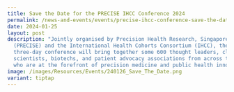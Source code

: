 ```yaml
---
title: Save the Date for the PRECISE IHCC Conference 2024
permalink: /news-and-events/events/precise-ihcc-conference-save-the-date/
date: 2024-01-25
layout: post
description: "Jointly organised by Precision Health Research, Singapore
  (PRECISE) and the International Health Cohorts Consortium (IHCC), the
  three-day conference will bring together some 600 thought leaders, clinicians,
  scientists, biotechs, and patient advocacy associations from across the world
  who are at the forefront of precision medicine and public health innovation. "
image: /images/Resources/Events/240126_Save_The_Date.png
variant: tiptap
---
```

